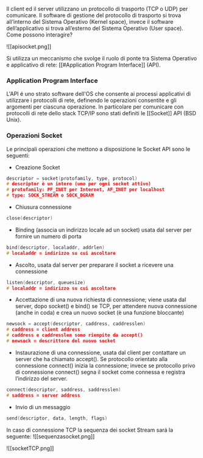Il client ed il server utilizzano un protocollo di trasporto (TCP o UDP) per comunicare. Il software di gestione del protocollo di trasporto si trova all’interno del Sistema Operativo (Kernel space), invece il software dell’applicativo si trova all’esterno del Sistema Operativo (User space). Come possono interagire?

![[apisocket.png]]

Si utilizza un meccanismo che svolge il ruolo di ponte tra Sistema Operativo e applicativo di rete: [[#Application Program Interface]] (API).

### Application Program Interface 
L'API é uno strato software dell'OS che consente ai processi applicativi di  
utilizzare i protocolli di rete, definendo le operazioni consentite e gli argomenti per ciascuna operazione.  In particolare per comunicare con protocolli di rete dello stack TCP/IP sono stati definiti le [[Socket]] API (BSD Unix).


### Operazioni Socket
Le principali operazioni che mettono a disposizione le Socket API sono le seguenti:
- Creazione Socket
```C
descriptor = socket(protofamily, type, protocol)
# descriptor è un intero (uno per ogni socket attivo)
# protofamily: PF_INET per Internet, AF_INET per localhost  
# type: SOCK_STREAM o SOCK_DGRAM
```
- Chiusura connessione
```C
close(descriptor)
```
- Binding (associa un indirizzo locale ad un socket) usata dal server per fornire un numero di porta
```C
bind(descriptor, localaddr, addrlen)
# localaddr = indirizzo su cui ascoltare
```
- Ascolto, usata dal server per preparare il socket a ricevere una connessione
```C
listen(descriptor, queuesize)
# localaddr = indirizzo su cui ascoltare
```
- Accettazione di una nuova richiesta di connessione; viene usata dal server, dopo  socket() e bind() se TCP,  per attendere nuova connessione (anche in coda) e crea un nuovo socket (è una funzione bloccante)
```C
newsock = accept(descriptor, caddress, caddresslen)
# caddress = client address
# caddress e caddresslen sono riempite da accept()  
# newsock = descrittore del nuovo socket
```
- Instaurazione di una connessione, usata dal client per contattare un server che ha chiamato accept(). Se protocollo orientato alla connessione connect() inizia la connessione; invece se protocollo privo di connessione connect() segna il socket come connessa e registra l’indirizzo del server.
```C
connect(descriptor, saddress, saddresslen)
# saddress = server address
```
- Invio di un messaggio
```C
send(descriptor, data, length, flags)
```

In caso di connessione TCP la sequenza dei socket Stream sará la seguente:
![[sequenzasocket.png]]

![[socketTCP.png]]
